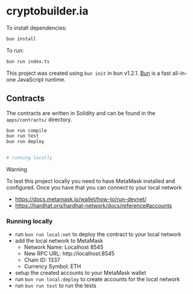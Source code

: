 # cryptobuilder.ia

To install dependencies:

```bash
bun install
```

To run:

```bash
bun run index.ts
```

This project was created using `bun init` in bun v1.2.1. [Bun](https://bun.sh) is a fast all-in-one JavaScript runtime.

## Contracts

The contracts are written in Solidity and can be found in the `apps/contracts/` directory.

```bash
bun run compile
bun run test
bun run deploy


# running locally
```

> [!WARNING]
> To test this project locally you need to have MetaMask installed and configured. Once you have that you can connect to your local network
> - https://docs.metamask.io/wallet/how-to/run-devnet/
> - https://hardhat.org/hardhat-network/docs/reference#accounts


### Running locally

- run `bun run local:net` to deploy the contract to your local network
- add the local network to MetaMask
  - Network Name: Localhost 8545
  - New RPC URL: http://localhost:8545
  - Chain ID: 1337
  - Currency Symbol: ETH
- setup the created accounts to your MetaMask wallet
- run `bun run local:deploy` to create accounts for the local network
- run `bun run test` to run the tests


